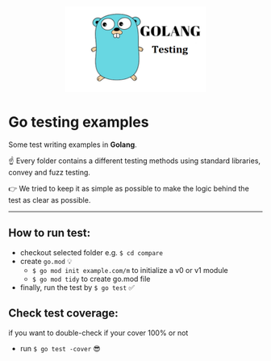 <p align="center">
    <img src="icon.png" width="280" height="170">
</p>

# Go testing examples
Some test writing examples in **Golang**.

☝️ Every folder contains a different testing methods using standard libraries, convey and fuzz testing.

👉 We tried to keep it as simple as possible to make the logic behind the test as clear as possible.

-----

## How to run test:
- checkout selected folder e.g. `$ cd compare`
- create `go.mod` 💡
    - `$ go mod init example.com/m` to initialize a v0 or v1 module
    - `$ go mod tidy` to create go.mod file
- finally, run the test by `$ go test` ✅

## Check test coverage:
if you want to double-check if your cover 100% or not
- run `$ go test -cover` 😎
 



